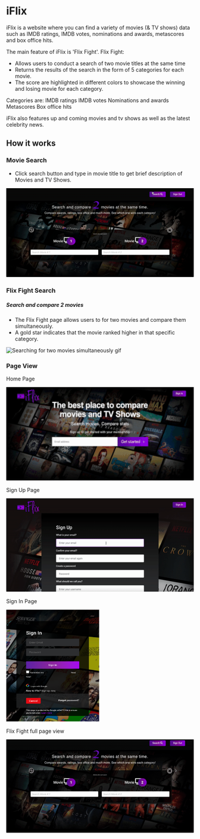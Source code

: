 # iFlix 

iFlix is a website where you can find a variety of movies (& TV shows) data such as IMDB ratings, IMDB votes, nominations and awards, metascores and box office hits.

The main feature of iFlix is 'Flix Fight'. 
Flix Fight:
- Allows users to conduct a search of two movie titles at the same time
- Returns the results of the search in the form of 5 categories for each movie.
- The score are highlighted in different colors to showcase the winning and losing movie for each category.

Categories are: 
 IMDB ratings
 IMDB votes
 Nominations and awards
 Metascores 
 Box office hits

iFlix also features up and coming movies and tv shows as well as the latest celebrity news.


## How it works

### Movie Search

- Click search button and type in movie title to get brief description of Movies and TV Shows. 

![Search for movie information](img/iflix-top-search-gif.gif)

### Flix Fight Search
##### Search and compare 2 movies
- The Flix Fight page allows users to for two movies and compare them simultaneously. 
- A gold star indicates that the movie ranked higher in that specific category. 

![Searching for two movies simultaneously gif](img/flix-fight2.gif)
<!-- ![Dual search](https://i.imgur.com/c8Q2WlU.gif) -->

<!-- <img src="https://i.imgur.com/uw113BL.gif" width="200" height="200" /> -->

### Page View

Home Page
<!-- 
![Home page view using gif](img/iflix-gif-1.gif) -->
<img src="img/iflix-gif-1.gif" width="600" height="250"  alt="Home page image"/>

Sign Up Page

<img src="img/signup.gif" width="600" height="250" alt="Sign up gif"/>


Sign In Page

<img src="img/signin.png" width="250" height="300" alt="sign in page"/>

Flix Fight full page view

<img src="img/flix-fight-full-page.gif" width="600" height="250" alt="Flix Fight full page view"/>